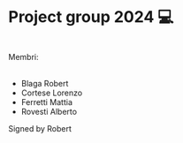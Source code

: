 <h1>Project group 2024 💻</h1>
</br>
Membri:
</br></br>
<ul>
  <li>Blaga Robert</li>
  <li>Cortese Lorenzo</li>
  <li>Ferretti  Mattia</li>
  <li>Rovesti Alberto</li>
  
</ul>

Signed by Robert
